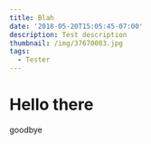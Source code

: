 ```yaml
---
title: Blah
date: '2018-05-20T15:05:45-07:00'
description: Test description
thumbnail: /img/37670003.jpg
tags:
  - Tester
---
```

# Hello there



goodbye
